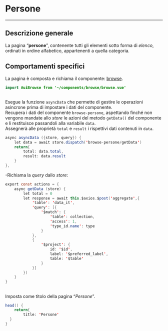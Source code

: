 # Persone  

<hr>  

## Descrizione generale  
La pagina “**persone**”, contenente tutti gli elementi sotto forma di *elenco*, ordinati in ordine alfabetico, appartenenti a quella categoria.  

## Comportamenti specifici  

La pagina è composta e richiama il componente: [browse](browse.md).  

```java
import AuiBrowse from '~/components/browse/browse.vue'
```
##

Esegue la funzione ```asyncData``` che permette di gestire le operazioni asincrone prima di impostare i dati del componente.  
Recupera i dati del componente ```browse-persone```, aspettando finché non vengono mandate allo *store* le azioni del metodo ```getData()``` del componente e li restituisce passandoli alla variabile ```data```.  
Assegnerà alle proprietà ```total``` e ```result``` i rispettivi dati contenuti in ```data```.  

```java
async asyncData ({store, query}) {
	let data = await store.dispatch('browse-persone/getData')
	return{
		total: data.total,
		result: data.result
	}
},
```

-Richiama la *query* dallo *store*:
```java
export const actions = {
	async getData (store) {
		let total = 0
		let response = await this.$axios.$post('aggregate',{
			'table': 'data_it',
			'query': [{
				'$match': {
					'table': collection,
					'access': 1,
					'type_id.name': type
				}
			},
			{
				'$project': {
					id: '$id',
					label: '$preferred_label',
					table: '$table'
				}
			}]
		})
	}
}
```

##

Imposta come titolo della pagina “*Persone*”.  

```java
head() {
	return{
		title: 'Persone'
  }
}
```